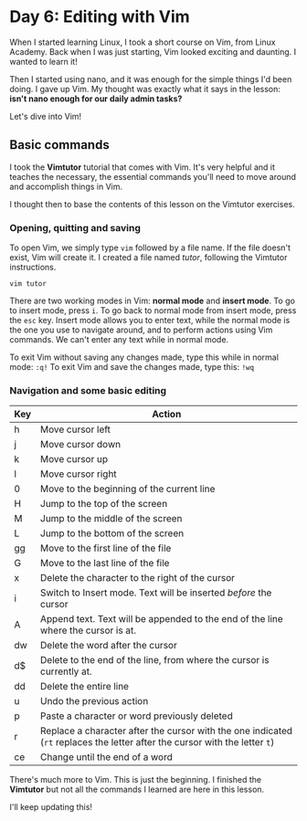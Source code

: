 # Day 6: Editing with Vim

When I started learning Linux, I took a short course on Vim, from Linux Academy. Back when I was just starting, Vim looked exciting and daunting. I wanted to learn it!

Then I started using nano, and it was enough for the simple things I'd been doing. I gave up Vim. My thought was exactly what it says in the lesson: **isn't nano enough for our daily admin tasks?**

Let's dive into Vim!

## Basic commands

I took the **Vimtutor** tutorial that comes with Vim. It's very helpful and it teaches the necessary, the essential commands you'll need to move around and accomplish things in Vim.

I thought then to base the contents of this lesson on the Vimtutor exercises.

### Opening, quitting and saving

To open Vim, we simply type `vim` followed by a file name. If the file doesn't exist, Vim will create it. I created a file named *tutor*, following the Vimtutor instructions.

`vim tutor`

There are two working modes in Vim: **normal mode** and **insert mode**. To go to insert mode, press `i`. To go back to normal mode from insert mode, press the `esc` key. Insert mode allows you to enter text, while the normal mode is the one you use to navigate around, and to perform actions using Vim commands. We can't enter any text while in normal mode.

To exit Vim without saving any changes made, type this while in normal mode: `:q!`
To exit Vim and save the changes made, type this: `!wq`

### Navigation and some basic editing

| Key | Action |
| ------ | ------ |
| h | Move cursor left |
| j | Move cursor down |
| k | Move cursor up |
| l | Move cursor right |
| 0 | Move to the beginning of the current line |
| H | Jump to the top of the screen |
| M | Jump to the middle of the screen |
| L | Jump to the bottom of the screen |
| gg | Move to the first line of the file |
| G | Move to the last line of the file |
| x | Delete the character to the right of the cursor |
| i | Switch to Insert mode. Text will be inserted *before* the cursor |
| A | Append text. Text will be appended to the end of the line where the cursor is at. |
| dw | Delete the word after the cursor |
| d$ | Delete to the end of the line, from where the cursor is currently at. |
| dd | Delete the entire line |
| u | Undo the previous action |
| p | Paste a character or word previously deleted |
| r | Replace a character after the cursor with the one indicated (`rt` replaces the letter after the cursor with the letter `t`) |
| ce | Change until the end of a word |

There's much more to Vim. This is just the beginning. I finished the **Vimtutor** but not all the commands I learned are here in this lesson.

I'll keep updating this!